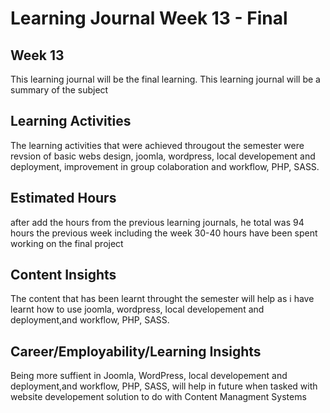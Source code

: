 # Learning Journal Week 13 - Final
## Week 13
This learning journal will be the final learning. This learning journal will be a summary of the subject
## Learning Activities
The learning activities that were achieved througout the semester were revsion of basic webs design, joomla, wordpress, local developement and deployment, improvement in group colaboration and workflow, PHP, SASS.
## Estimated Hours
after add the hours from the previous learning journals, he total was 94 hours
the previous week including the week 30-40 hours have been spent working on the final project
## Content Insights
The content that has been learnt throught the semester will help as i have learnt how to use joomla, wordpress, local developement and deployment,and workflow, PHP, SASS.
## Career/Employability/Learning Insights
Being more suffient in Joomla, WordPress, local developement and deployment,and workflow, PHP, SASS, will help in future when tasked with website developement solution to do with Content Managment Systems

